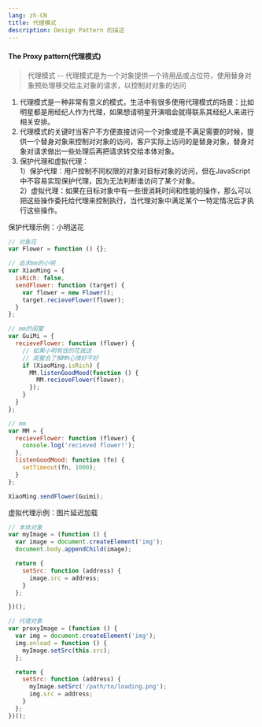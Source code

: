 ```yaml
---
lang: zh-CN
title: 代理模式
description: Design Pattern 的描述
---
```


#### The Proxy pattern(代理模式)
>代理模式 -- 代理模式是为一个对象提供一个待用品或占位符，使用替身对象预处理移交给主对象的请求，以控制对对象的访问  

1. 代理模式是一种非常有意义的模式，生活中有很多使用代理模式的场景：比如明星都是用经纪人作为代理，如果想请明星开演唱会就得联系其经纪人来进行相关安排。  
2. 代理模式的关键时当客户不方便直接访问一个对象或是不满足需要的时候，提供一个替身对象来控制对对象的访问，客户实际上访问的是替身对象，替身对象对请求做出一些处理后再把请求转交给本体对象。  
3. 保护代理和虚拟代理：  
1）保护代理：用户控制不同权限的对象对目标对象的访问，但在JavaScript中不容易实现保护代理，因为无法判断谁访问了某个对象。  
2）虚拟代理：如果在目标对象中有一些很消耗时间和性能的操作，那么可以把这些操作委托给代理来控制执行，当代理对象中满足某个一特定情况后才执行这些操作。

保护代理示例：小明送花 
```js
// 对象花
var Flower = function () {};

// 追求mm的小明
var XiaoMing = {
  isRich: false,
  sendFlower: function (target) {
    var flower = new Flower();
    target.recieveFlower(flower);
  }
};

// mm的闺蜜
var GuiMi = {
  recieveFlower: function (flower) {
    // 如果小明有钱的花就送
    // 闺蜜会了解MM心情好不好
    if (XiaoMing.isRich) {
      MM.listenGoodMood(function () {
        MM.recieveFlower(flower);
      });
    }
  }
};

// mm
var MM = {
  recieveFlower: function (flower) {
    console.log('recieved flower!');
  },
  listenGoodMood: function (fn) {
    setTimeout(fn, 1000);
  }
};

XiaoMing.sendFlower(Guimi);
```

虚拟代理示例：图片延迟加载 
```js
// 本体对象
var myImage = (function () {
  var image = document.createElement('img');
  document.body.appendChild(image);

  return {
    setSrc: function (address) {
      image.src = address;
    }
  };

})();

// 代理对象
var proxyImage = (function () {
  var img = document.createElement('img');
  img.onload = function () {
    myImage.setSrc(this.src);
  };

  return {
    setSrc: function (address) {
      myImage.setSrc('/path/to/loading.png');
      img.src = address;
    }
  };
})();
```